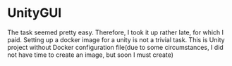 # UnityGUI
The task seemed pretty easy. Therefore, I took it up rather late, for which I paid. Setting up a docker image for a unity is not a trivial task.
This is Unity project without Docker configuration file(due to some circumstances, I did not have time to create an image, but soon I must create)
